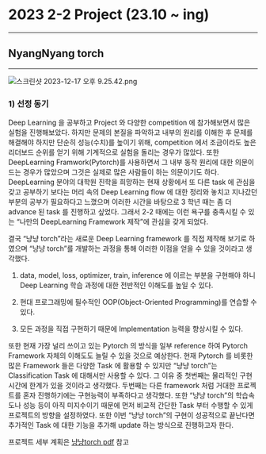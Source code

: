 # 2023 2-2 Project (23.10 ~ ing)

-------------------------------------------

## NyangNyang torch

------------------------

![스크린샷 2023-12-17 오후 9.25.42.png](https://prod-files-secure.s3.us-west-2.amazonaws.com/35860b6c-2d3d-4a76-9237-ed427ebe063a/307653ff-0d1d-4597-8d53-26360c54aec7/%E1%84%89%E1%85%B3%E1%84%8F%E1%85%B3%E1%84%85%E1%85%B5%E1%86%AB%E1%84%89%E1%85%A3%E1%86%BA_2023-12-17_%E1%84%8B%E1%85%A9%E1%84%92%E1%85%AE_9.25.42.png)

### 1) 선정 동기

Deep Learning 을 공부하고 Project 와 다양한 competition 에 참가해보면서 많은 실험을 진행해보았다. 하지만 문제의 본질을 파악하고 내부의 원리를
이해한 후 문제를 해결해야 하지만 단순히 성능(수치)를 높이기 위해,
competition 에서 조금이라도 높은 리더보드 순위를 얻기 위해 기계적으로
실험을 돌리는 경우가 많았다. 또한 DeepLearning Framwork(Pytorch)를
사용하면서 그 내부 동작 원리에 대한 의문이 드는 경우가 많았으며 그것은
실제로 많은 사람들이 하는 의문이기도 하다. DeepLearning 분야의 대학원
진학을 희망하는 현재 상황에서 또 다른 task 에 관심을 갖고 공부하기 보다는
머리 속의 Deep Learning flow 에 대한 정리와 놓치고 지나갔던 부분의 공부가
필요하다고 느꼈으며 이러한 시간을 바탕으로 3 학년 때는 좀 더 advance 된
task 를 진행하고 싶었다. 그래서 2-2 때에는 이런 욕구를 충족시킬 수 있는
“나만의 DeepLearning Framework 제작”에 관심을 갖게 되었다.

결국 “냥냥 torch”라는 새로운 Deep Learning framework 를 직접 제작해 보기로
하였으며 “냥냥 torch”를 개발하는 과정을 통해 이러한 이점을 얻을 수 있을
것이라고 생각했다.
1. data, model, loss, optimizer, train, inference 에 이르는 부분을 구현해야 하니
Deep Learning 학습 과정에 대한 전반적인 이해도를 높일 수 있다.

2. 현대 프로그래밍에 필수적인 OOP(Object-Oriented Programming)를 연습할
수 있다.
3. 모든 과정을 직접 구현하기 때문에 Implementation 능력을 향상시킬 수 있다.

또한 현재 가장 널리 쓰이고 있는 Pytorch 의 방식을 일부 reference 하여
Pytorch Framework 자체의 이해도도 늘릴 수 있을 것으로 예상한다.
현재 Pytorch 를 비롯한 많은 Framework 들은 다양한 Task 에 활용할 수 있지만
“냥냥 torch”는 Classification Task 에 대해서만 사용할 수 있다. 그 이유 중
첫번째는 물리적인 구현시간에 한계가 있을 것이라고 생각했다. 두번째는 다른
framework 처럼 거대한 프로젝트를 혼자 진행하기에는 구현능력이 부족하다고
생각했다. 또한 “냥냥 torch”의 학습속도나 성능 등이 아직 미지수이기 때문에
먼저 비교적 간단한 Task 부터 수행할 수 있게 프로젝트의 방향을 설정하였다.
또한 이번 “냥냥 torch”의 구현이 성공적으로 끝난다면 추가적인 Task 에 대한
기능을 추가해 update 하는 방식으로 진행하고자 한다.

프로젝트 세부 계획은 [냥냥torch pdf](냥냥torch(docx).pdf) 참고
